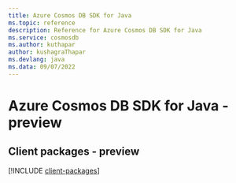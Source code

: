 ```yaml
---
title: Azure Cosmos DB SDK for Java
ms.topic: reference
description: Reference for Azure Cosmos DB SDK for Java
ms.service: cosmosdb
ms.author: kuthapar
author: kushagraThapar
ms.devlang: java
ms.data: 09/07/2022
---
```

# Azure Cosmos DB SDK for Java - preview

## Client packages - preview
[!INCLUDE [client-packages](cosmos-db-client-index.md)]